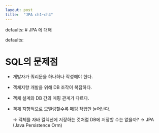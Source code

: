 ```yaml
---
layout: post
title:  "JPA ch1~ch4"
---
```


defaults:
    # JPA 에 대해 

defaults:
  # SQL의 문제점
  - 개발자가 쿼리문을 하나하나 작성해야 한다.
  - 객체지향 개발을 위해 DB 조작이 복잡하다.
  - 객체 설계와 DB 간의 매핑 관계가 다르다.
  - 객체 지향적으로 모델링할수록 매핑 작업만 늘어난다.

    → 객체를 자바 컬렉션에 저장하는 것처럼 DB에 저장할 수는 없을까? → JPA (Java Persistence Orm)